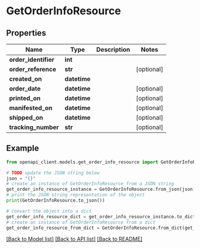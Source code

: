 # GetOrderInfoResource


## Properties

Name | Type | Description | Notes
------------ | ------------- | ------------- | -------------
**order_identifier** | **int** |  | 
**order_reference** | **str** |  | [optional] 
**created_on** | **datetime** |  | 
**order_date** | **datetime** |  | [optional] 
**printed_on** | **datetime** |  | [optional] 
**manifested_on** | **datetime** |  | [optional] 
**shipped_on** | **datetime** |  | [optional] 
**tracking_number** | **str** |  | [optional] 

## Example

```python
from openapi_client.models.get_order_info_resource import GetOrderInfoResource

# TODO update the JSON string below
json = "{}"
# create an instance of GetOrderInfoResource from a JSON string
get_order_info_resource_instance = GetOrderInfoResource.from_json(json)
# print the JSON string representation of the object
print(GetOrderInfoResource.to_json())

# convert the object into a dict
get_order_info_resource_dict = get_order_info_resource_instance.to_dict()
# create an instance of GetOrderInfoResource from a dict
get_order_info_resource_from_dict = GetOrderInfoResource.from_dict(get_order_info_resource_dict)
```
[[Back to Model list]](../README.md#documentation-for-models) [[Back to API list]](../README.md#documentation-for-api-endpoints) [[Back to README]](../README.md)



